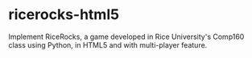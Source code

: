 ricerocks-html5
===============

Implement RiceRocks, a game developed in Rice University's Comp160 class using Python, in HTML5 and with multi-player feature.
